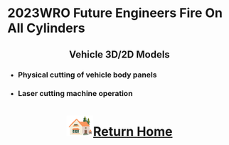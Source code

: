 2023WRO Future Engineers Fire On All Cylinders  
====
## <div align="center">Vehicle 3D/2D Models</div>



- ### Physical cutting of vehicle body panels



- ###  Laser cutting machine operation


# <div align="center">![HOME](../../other/img/Home.png)[Return Home](../../)</div>  
